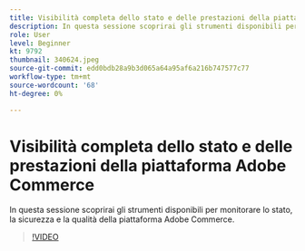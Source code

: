 ```yaml
---
title: Visibilità completa dello stato e delle prestazioni della piattaforma Adobe Commerce
description: In questa sessione scoprirai gli strumenti disponibili per monitorare lo stato, la sicurezza e la qualità della piattaforma Adobe Commerce.
role: User
level: Beginner
kt: 9792
thumbnail: 340624.jpeg
source-git-commit: edd0bdb28a9b3d065a64a95af6a216b747577c77
workflow-type: tm+mt
source-wordcount: '68'
ht-degree: 0%

---
```


# Visibilità completa dello stato e delle prestazioni della piattaforma Adobe Commerce

In questa sessione scoprirai gli strumenti disponibili per monitorare lo stato, la sicurezza e la qualità della piattaforma Adobe Commerce.

>[!VIDEO](https://video.tv.adobe.com/v/340624/?quality=12&learn=on)
